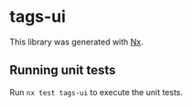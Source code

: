 # tags-ui

This library was generated with [Nx](https://nx.dev).

## Running unit tests

Run `nx test tags-ui` to execute the unit tests.
